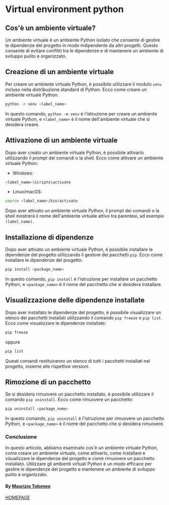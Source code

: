 # Virtual environment python

## Cos'è un ambiente virtuale?

Un ambiente virtuale è un ambiente Python isolato che consente di gestire le dipendenze del progetto in modo indipendente da altri progetti. Questo consente di evitare conflitti tra le dipendenze e di mantenere un ambiente di sviluppo pulito e organizzato.

## Creazione di un ambiente virtuale

Per creare un ambiente virtuale Python, è possibile utilizzare il modulo `venv` incluso nella distribuzione standard di Python. Ecco come creare un ambiente virtuale Python:

```bash
python -m venv <label_name>
```

In questo comando, `python -m venv` è l'istruzione per creare un ambiente virtuale Python, e `<label_name>` è il nome dell'ambiente virtuale che si desidera creare.

## Attivazione di un ambiente virtuale

Dopo aver creato un ambiente virtuale Python, è possibile attivarlo utilizzando il prompt dei comandi o la shell. Ecco come attivare un ambiente virtuale Python:

- Windows:

```bash
<label_name>\Scripts\activate
```

- Linux/macOS:

```bash
source <label_name>/bin/activate
```

Dopo aver attivato un ambiente virtuale Python, il prompt dei comandi o la shell mostrerà il nome dell'ambiente virtuale attivo tra parentesi, ad esempio `(label_name)`.

## Installazione di dipendenze

Dopo aver attivato un ambiente virtuale Python, è possibile installare le dipendenze del progetto utilizzando il gestore dei pacchetti `pip`. Ecco come installare le dipendenze del progetto:

```bash
pip install <package_name>
```

In questo comando, `pip install` è l'istruzione per installare un pacchetto Python, e `<package_name>` è il nome del pacchetto che si desidera installare.

## Visualizzazione delle dipendenze installate

Dopo aver installato le dipendenze del progetto, è possibile visualizzare un elenco dei pacchetti installati utilizzando il comando `pip freeze` o `pip list`. Ecco come visualizzare le dipendenze installate:

```bash
pip freeze
```

oppure

```bash
pip list
```

Questi comandi restituiranno un elenco di tutti i pacchetti installati nel progetto, insieme alle rispettive versioni.

## Rimozione di un pacchetto

Se si desidera rimuovere un pacchetto installato, è possibile utilizzare il comando `pip uninstall`. Ecco come rimuovere un pacchetto:

```bash
pip uninstall <package_name>
```

In questo comando, `pip uninstall` è l'istruzione per rimuovere un pacchetto Python, e `<package_name>` è il nome del pacchetto che si desidera rimuovere.

### Conclusione

In questo articolo, abbiamo esaminato cos'è un ambiente virtuale Python, come creare un ambiente virtuale, come attivarlo, come installare e visualizzare le dipendenze del progetto e come rimuovere un pacchetto installato. Utilizzare gli ambienti virtuali Python è un modo efficace per gestire le dipendenze del progetto e mantenere un ambiente di sviluppo pulito e organizzato.

#### By [Maurizio Tolomeo](https://github.com/moris88)

[HOMEPAGE](https://moris88.github.io/formazione-python/)
